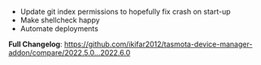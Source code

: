 - Update git index permissions to hopefully fix crash on start-up
- Make shellcheck happy
- Automate deployments

**Full Changelog**: https://github.com/ikifar2012/tasmota-device-manager-addon/compare/2022.5.0...2022.6.0